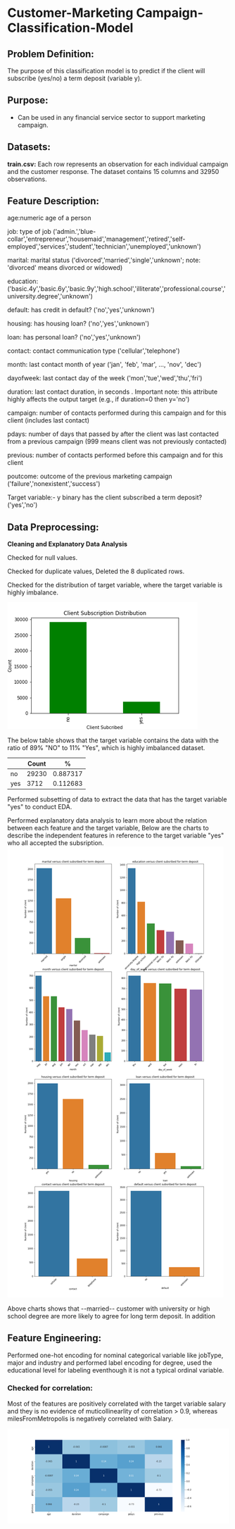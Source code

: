 # Customer-Marketing Campaign-Classification-Model

## Problem Definition:
The purpose of this classification model is to predict if the client will subscribe (yes/no) a term deposit (variable y).

## Purpose:
- Can be used in any financial service sector to support marketing campaign.

## Datasets:
**train.csv:** Each row represents an observation for each individual campaign and the customer response. The dataset contains 15 columns and 32950 observations.

## Feature Description:

age:numeric	age of a person

job: 	type of job ('admin.','blue-collar','entrepreneur','housemaid','management','retired','self-employed','services','student','technician','unemployed','unknown')

marital:	marital status ('divorced','married','single','unknown'; note: 'divorced' means divorced or widowed)

education:	('basic.4y','basic.6y','basic.9y','high.school','illiterate','professional.course','university.degree','unknown')

default:	has credit in default? ('no','yes','unknown')

housing: 	has housing loan? ('no','yes','unknown')

loan:		has personal loan? ('no','yes','unknown')

contact:	contact communication type ('cellular','telephone')

month:	last contact month of year ('jan', 'feb', 'mar', …, 'nov', 'dec')

dayofweek:	last contact day of the week ('mon','tue','wed','thu','fri')

duration:	last contact duration, in seconds . Important note: this attribute highly affects the output target (e.g., if duration=0 then y='no')

campaign:	number of contacts performed during this campaign and for this client (includes last contact)

pdays:	number of days that passed by after the client was last contacted from a previous campaign (999 means client was not previously contacted)

previous:	number of contacts performed before this campaign and for this client

poutcome:	outcome of the previous marketing campaign ('failure','nonexistent','success')

Target variable:- y	binary	has the client subscribed a term deposit? ('yes','no')

## Data Preprocessing:

**Cleaning and Explanatory Data Analysis**

Checked for null values.

Checked for duplicate values, Deleted the 8 duplicated rows.

Checked for the distribution of target variable, where the target variable is highly imbalance. 

![image](/images/Client_subscription_desc.png)  

The below table shows that the target variable contains the data with the ratio of 89% "NO" to 11% "Yes", which is highly imbalanced dataset. 

|  | Count | 	% |
| ---- | ----- | ----- |
| no |	29230 |	0.887317 |
| yes	| 3712 |	0.112683 |

Performed subsetting of data to extract the data that has the target variable "yes" to conduct EDA.

Performed explanatory data analysis to learn more about the relation between each feature and the target variable,
Below are the charts to describe the independent features in reference to the target variable "yes" who all accepted the subsription.
![image](images/features_Vs_target.png)

Above charts shows that --married-- customer with university or high school degree are more likely to agree for long term deposit. In addition 





## Feature Engineering:

Performed one-hot encoding for nominal categorical variable like jobType, major and industry and performed label encoding for degree, used the educational level for labeling eventhough it is not a typical ordinal variable.

### Checked for correlation:

Most of the features are positively correlated with the target variable salary and they is no evidence of muticollinearlity of correlation > 0.9, whereas milesFromMetropolis is negatively correlated with Salary.

![image](images/corr.png)



 
